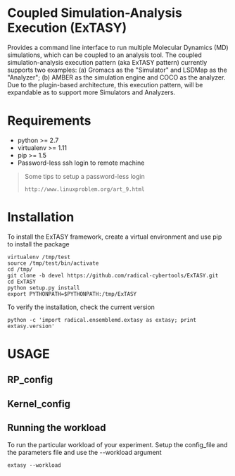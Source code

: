 Coupled Simulation-Analysis Execution (ExTASY)
===============================================

Provides a command line interface to run multiple Molecular Dynamics (MD) simulations, which can be coupled to an analysis tool. The coupled simulation-analysis execution pattern (aka ExTASY pattern) currently supports two examples: 
(a) Gromacs as the "Simulator" and LSDMap as the "Analyzer"; (b) AMBER as the simulation engine and COCO as the analyzer. Due to the plugin-based architecture, this execution pattern, will be 
expandable as to support more Simulators and Analyzers.


Requirements
============

* python >= 2.7
* virtualenv >= 1.11
* pip >= 1.5
* Password-less ssh login to remote machine

> Some tips to setup a password-less login
> ```
> http://www.linuxproblem.org/art_9.html
> ```


Installation
=============

To install the ExTASY framework, create a virtual environment and use pip to install the package

```
virtualenv /tmp/test
source /tmp/test/bin/activate
cd /tmp/
git clone -b devel https://github.com/radical-cybertools/ExTASY.git
cd ExTASY
python setup.py install
export PYTHONPATH=$PYTHONPATH:/tmp/ExTASY
```

To verify the installation, check the current version

```
python -c 'import radical.ensemblemd.extasy as extasy; print extasy.version'
```

USAGE
======


RP_config
-----------


Kernel_config
-----------



Running the workload
--------------------

To run the particular workload of your experiment. Setup the config_file and the parameters file and use the --workload argument

```
extasy --workload
```


